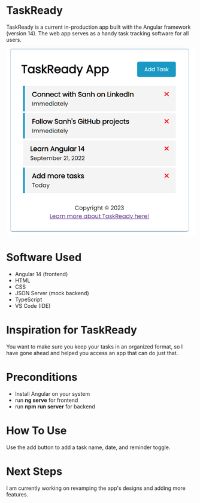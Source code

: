 # TaskReady 

TaskReady is a current in-production app built with the Angular framework (version 14). The web app serves as a handy task tracking software for all users.

![App Preview](AppScreenshots/Index_Page.png)

# Software Used
- Angular 14 (frontend)
- HTML
- CSS
- JSON Server (mock backend)
- TypeScript
- VS Code (IDE)

# Inspiration for TaskReady
You want to make sure you keep your tasks in an organized format, so I have gone ahead and helped you access an app that can do just that.

# Preconditions
- Install Angular on your system
- run **ng serve** for frontend 
- run **npm run server** for backend 

# How To Use
Use the add button to add a task name, date, and reminder toggle.

# Next Steps
I am currently working on revamping the app's designs and adding more features.
